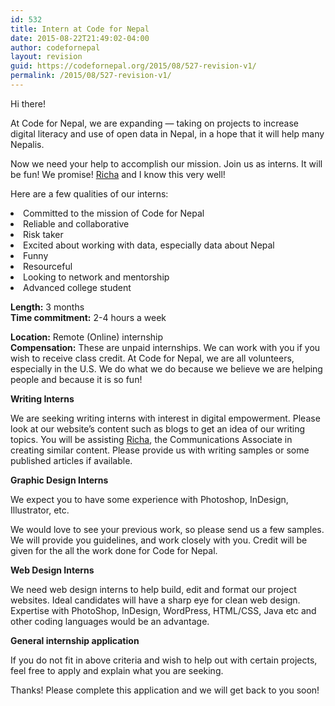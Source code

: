 ```yaml
---
id: 532
title: Intern at Code for Nepal
date: 2015-08-22T21:49:02-04:00
author: codefornepal
layout: revision
guid: https://codefornepal.org/2015/08/527-revision-v1/
permalink: /2015/08/527-revision-v1/
---
```

<p dir="ltr">
  Hi there!
</p>

<p dir="ltr">
  At Code for Nepal, we are expanding &#8212; taking on projects to increase digital literacy and use of open data in Nepal, in a hope that it will help many Nepalis.
</p>

<p dir="ltr">
  Now we need your help to accomplish our mission. Join us as interns. It will be fun! We promise! <a href="https://codefornepal.org/staff/richa-neupane/" target="_blank">Richa</a> and I know this very well!
</p>

<p dir="ltr">
  Here are a few qualities of our interns:
</p>

<li dir="ltr">
  Committed to the mission of Code for Nepal
</li>
<li dir="ltr">
  Reliable and collaborative
</li>
<li dir="ltr">
  Risk taker
</li>
<li dir="ltr">
  Excited about working with data, especially data about Nepal
</li>
<li dir="ltr">
  Funny
</li>
<li dir="ltr">
  Resourceful
</li>
<li dir="ltr">
  Looking to network and mentorship
</li>
<li dir="ltr">
  Advanced college student
</li>

<p dir="ltr">
  <strong>Length:</strong> 3 months<br /> <strong>Time commitment:</strong> 2-4 hours a week
</p>

<p dir="ltr">
  <strong>Location:</strong> Remote (Online) internship<br /> <strong>Compensation:</strong> These are unpaid internships. We can work with you if you wish to receive class credit. At Code for Nepal, we are all volunteers, especially in the U.S. We do what we do because we believe we are helping people and because it is so fun!
</p>

<p dir="ltr">
  <strong>Writing Interns</strong>
</p>

<p dir="ltr">
  We are seeking writing interns with interest in digital empowerment. Please look at our website’s content such as blogs to get an idea of our writing topics. You will be assisting <a href="https://codefornepal.org/staff/richa-neupane/" target="_blank">Richa</a>, the Communications Associate in creating similar content. Please provide us with writing samples or some published articles if available.
</p>

<p dir="ltr">
  <strong>Graphic Design Interns</strong>
</p>

<p dir="ltr">
  We expect you to have some experience with Photoshop, InDesign, Illustrator, etc.
</p>

<p dir="ltr">
  We would love to see your previous work, so please send us a few samples. We will provide you guidelines, and work closely with you. Credit will be given for the all the work done for Code for Nepal.
</p>

<p dir="ltr">
  <strong>Web Design Interns</strong>
</p>

<p dir="ltr">
  We need web design interns to help build, edit and format our project websites. Ideal candidates will have a sharp eye for clean web design. Expertise with PhotoShop, InDesign, WordPress, HTML/CSS, Java etc and other coding languages would be an advantage.
</p>

<p dir="ltr">
  <strong>General internship application</strong>
</p>

<p dir="ltr">
  If you do not fit in above criteria and wish to help out with certain projects, feel free to apply and explain what you are seeking.
</p>

<p dir="ltr">
  Thanks! Please complete this application and we will get back to you soon!
</p>

<div class="iframe-wrapper">
</div>